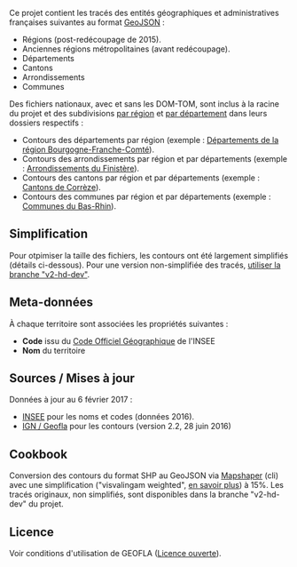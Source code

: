 Ce projet contient les tracés des entités géographiques et administratives françaises suivantes au format [GeoJSON](http://geojson.org/) :

* Régions (post-redécoupage de 2015).
* Anciennes régions métropolitaines (avant redécoupage).
* Départements
* Cantons
* Arrondissements
* Communes

Des fichiers nationaux, avec et sans les DOM-TOM, sont inclus à la racine du projet et des subdivisions [par région](https://github.com/gregoiredavid/france-geojson/blob/v2-dev/regions/) et [par département](https://github.com/gregoiredavid/france-geojson/blob/v2-dev/departements/) dans leurs dossiers respectifs :

* Contours des départements par région (exemple : [Départements de la région Bourgogne-Franche-Comté](https://github.com/gregoiredavid/france-geojson/blob/v2-dev/regions/bourgogne-franche-comte/departements-bourgogne-franche-comte.geojson)).
* Contours des arrondissements par région et par départements (exemple : [Arrondissements du Finistère](https://github.com/gregoiredavid/france-geojson/blob/v2-dev/departements/29-finistere/arrondissements-29-finistere.geojson)).
* Contours des cantons par région et par départements (exemple : [Cantons de Corrèze](https://github.com/gregoiredavid/france-geojson/blob/v2-dev/departements/19-correze/cantons-19-correze.geojson)).
* Contours des communes par région et par départements (exemple : [Communes du Bas-Rhin](https://github.com/gregoiredavid/france-geojson/blob/v2-dev/departements/67-bas-rhin/communes-67-bas-rhin.geojson)).

## Simplification

Pour otpimiser la taille des fichiers, les contours ont été largement simplifiés (détails ci-dessous). Pour une version non-simplifiée des tracés, [utiliser la branche "v2-hd-dev"](https://github.com/gregoiredavid/france-geojson/tree/v2-hd-dev).

## Meta-données

À chaque territoire sont associées les propriétés suivantes :

* **Code** issu du [Code Officiel Géographique](http://www.insee.fr/fr/methodes/nomenclatures/cog/documentation.asp) de l'INSEE
* **Nom** du territoire

## Sources / Mises à jour

Données à jour au 6 février 2017 :

* [INSEE](http://www.insee.fr/fr/methodes/nomenclatures/cog/telechargement.asp) pour les noms et codes (données 2016).
* [IGN / Geofla](http://professionnels.ign.fr/geofla) pour les contours (version 2.2, 28 juin 2016)

## Cookbook

Conversion des contours du format SHP au GeoJSON via [Mapshaper](https://github.com/mbloch/mapshaper) (cli) avec une simplification ("visvalingam weighted", [en savoir plus](https://github.com/mbloch/mapshaper/wiki/Command-Reference#-simplify)) à 15%. Les tracés originaux, non simplifiés, sont disponibles dans la branche "v2-hd-dev" du projet.

## Licence

Voir conditions d'utilisation de GEOFLA ([Licence ouverte](http://www.etalab.gouv.fr/pages/licence-ouverte-open-licence-5899923.html)).
